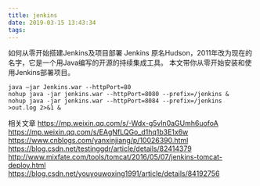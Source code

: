```yaml
---
title: jenkins
date: 2019-03-15 13:43:34
tags:
---
```

如何从零开始搭建Jenkins及项目部署
Jenkins 原名Hudson，2011年改为现在的名字，它是一个用Java编写的开源的持续集成工具。
本文带你从零开始安装和使用Jenkins部署项目。

```text
java –jar Jenkins.war --httpPort=80
nohup java -jar jenkins.war --httpPort=8080 --prefix=/jenkins &
nohup java -jar jenkins.war --httpPort=8084 --prefix=/jenkins  >out.log 2>&1 &
```

相关文章
https://mp.weixin.qq.com/s/-Wdx-g5vln0aGUmh6uofoA
https://mp.weixin.qq.com/s/EAgNfLQGo_d1hq1b3E1x6w
https://www.cnblogs.com/yanxinjiang/p/10026390.html
https://blog.csdn.net/testinggdr/article/details/82414379
http://www.mixfate.com/tools/tomcat/2016/05/07/jenkins-tomcat-deploy.html
https://blog.csdn.net/youyouwoxing1991/article/details/84192756